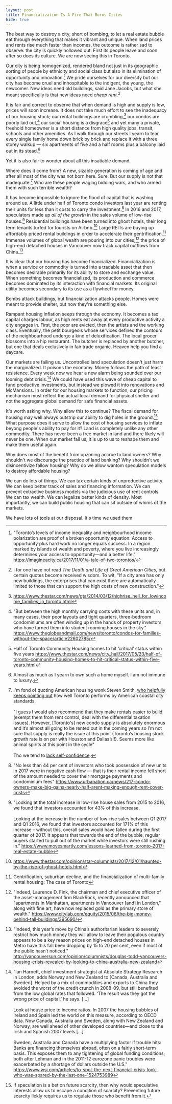 ```yaml
---
layout: post
title: Financialization Is A Fire That Burns Cities
hide: true
---
```


The best way to destroy a city, short of bombing, to let a real estate bubble eat through everything that makes it vibrant and unique. When land prices and rents rise much faster than incomes, the outcome is rather sad to observe: the city is quickly hollowed out. First its people leave and soon after so does its culture. We are now seeing this in Toronto.

Our city is being homogenized, rendered bland not just in its geographic sorting of people by ethnicity and social class but also in its elimination of opportunity and innovation.[^tale-two-cities] We pride ourselves for our diversity but our city has become cruel and inhospitable to the indigent, the young, the newcomer. New ideas need old buildings, said Jane Jacobs, but what she meant specifically is that new ideas need _cheap rent_.[^jacobs]


It is fair and correct to observe that when demand is high and supply is low, prices will soon increase. It does not take much effort to see the inadequacy of our housing stock; our rental buildings are crumbling,[^highrise-hell] our condos are poorly laid out,[^poorly-laid-out] our social housing is a disgrace[^crumbling-social-housing] and yet many a private, freehold homeowner is a short distance from high quality jobs, transit, schools and other amenities. As I walk through our streets I yearn to tear every single family home down brick by brick and replace it with a three storey walkup &mdash; six apartments of five and a half rooms plus a balcony laid out in its stead.[^confession]

Yet it is also fair to wonder about all this insatiable demand.

Where does it come from? A new, sizable generation is coming of age and after all most of the city was not born here. Sure. But our supply is not that inadequate.[^market-urbanism] Who are these people waging bidding wars, and who armed them with such terrible wealth?

It has become impossible to ignore the flood of capital that is washing around us. A little under half of Toronto condo investors last year are renting their units for less than it costs to carry the investment.[^urbanation-cibc] In 2016 and 2017, speculators made up _all of the growth_ in the sales volume of low-rise houses.[^pasalis] Residential buildings have been turned into ghost hotels, their long term tenants turfed for tourists on Airbnb.[^ghost-hotel] Large REITs are buying up affordably priced rental buildings in order to accelerate their gentrification.[^august-2017] Immense volumes of global wealth are pouring into our cities;[^global-wealth] the price of high-end detached houses in Vancouver now track capital outflows from China.[^vancouver-china] 

It is clear that our housing has become financialized. Financialization is when a service or commodity is turned into a tradable asset that then becomes desirable primarily for its ability to store and exchange value. When something becomes financialized, its production and commerce becomes dominated by its interaction with financial markets. Its original utility becomes secondary to its use as a flywheel for money.

Bombs attack buildings, but financialization attacks people. Homes were meant to provide shelter, but now they're something else.  

Rampant housing inflation seeps through the economy. It becomes a tax capital charges labour, as high rents eat away at every productive activity a city engages in. First, the poor are evicted, then the artists and the working class. Eventually, the petit bourgeois whose services defined the contours of the neighbourhood undergo a kind of deluxification. The local grocer blossoms into a hip restaurant. The butcher is replaced by another butcher, but one that deals exclusively in fair trade organic. Heaven help you find a daycare.

Our markets are failing us. Uncontrolled land speculation doesn't just harm the marginalized. It poisons the economy. Money follows the path of least resistence. Every week now we hear a new alarm being sounded over our looming debt crisis.[^wsj] We could have used this wave of cheap capital to fund productive investments, but instead we plowed it into renovations and McMansions. In order for our housing markets to function, our pricing mechanism must reflect the actual local demand for physical shelter and not the aggregate global demand for safe financial assets.

It's worth asking why. Why allow this to continue? The fiscal demand for housing may well always outstrip our ability to dig holes in the ground.[^speculation] What purpose does it serve to allow the cost of housing services to inflate beyong people's ability to pay for it? Land is completely unlike any other commodity. There has never been a free market in land and there likely will never be one. When our market fail us, it is up to us to reshape them and make them useful again.

Why does most of the benefit from upzoning accrue to land owners? Why shouldn't we discourage the practice of land banking? Why shouldn't we disincentivize fallow housing? Why do we allow wantom speculation models to destroy affordable housing?

We can do lots of things. We can tax certain kinds of unproductive activity. We can keep better track of sales and financing information. We can prevent extractive business models via the judicious use of rent controls. We can tax wealth. We can legalize better kinds of density. Most importantly, we can build public housing that can sit outside of whims of the markets.

We have lots of tools at our disposal. It's time we used them.

[^tale-two-cities]: "Toronto’s levels of income inequality and neighbourhood income polarization are proof of a broken opportunity equation. Access to opportunity plus hard work no longer equals success. In a region marked by islands of wealth and poverty, where you live increasingly determines your access to opportunity—and a better life." https://imagineacity.ca/2017/11/01/a-tale-of-two-torontos/

[^jacobs]: I for one have not read _The Death and Life of Great American Cities_, but certain quotes become received wisdom. To wit, "If a city area has only new buildings, the enterprises that can exist there are automatically limited to those that can support the high costs of new construction."

[^highrise-hell]: https://www.thestar.com/news/gta/2014/03/12/highrise_hell_for_lowincome_families_in_toronto.html

[^poorly-laid-out]: "But between the high monthly carrying costs with these units and, in many cases, their poor layouts and tight quarters, three-bedroom condominiums are often winding up in the hands of property investors who have turned them into student rooming houses in the sky." https://www.theglobeandmail.com/news/toronto/condos-for-families-without-the-space/article22602785/

[^crumbling-social-housing]: Half of Toronto Community Housing homes to hit ‘critical’ status within five years https://www.thestar.com/news/city_hall/2017/05/23/half-of-toronto-community-housing-homes-to-hit-critical-status-within-five-years.html

[^confession]: Almost as much as I yearn to own such a home myself. I am not immune to luxury.

[^market-urbanism]: I'm fond of quoting American housing wonk Steven Smith, [who helpfully](https://twitter.com/MarketUrbanism/status/954402978454278144) [keeps pointing out](https://twitter.com/MarketUrbanism/status/954403144846446593) how well Toronto performs by American coastal city standards.<br/><br>"I guess I would also recommend that they make rentals easier to build (exempt them from rent control, deal with the differential taxation issues). However, [Toronto's] new condo supply is absolutely enormous and it’s almost all going to be rented out in the coming years so I’m not sure that supply is really the issue at this point (Toronto’s housing stock growth rate is on par with Houston and Dallas’s!!). Seems more like animal spirits at this point in the cycle"<br/><br/>Tho we tend to [lack self-confidence](https://twitter.com/MarketUrbanism/status/967446607078875136).

[^urbanation-cibc]: "No less than 44 per cent of investors who took possession of new units in 2017 were in negative cash flow — that is their rental income fell short of the amount needed to cover their mortgage payments and condominium fees" https://www.urbanation.ca/news/217-condo-owners-make-big-gains-nearly-half-arent-making-enough-rent-cover-costs

[^pasalis]: "Looking at the total increase in low-rise house sales from 2015 to 2016, we found that investors accounted for 43% of this increase.<br/><br/>Looking at the increase in the number of low-rise sales between Q1 2017 and Q1 2016, we found that investors accounted for 171% of this increase – without this, overall sales would have fallen during the first quarter of 2017. It appears that towards the end of the bubble, regular buyers started to pull out of the market while investors were still rushing in." https://www.movesmartly.com/lessons-learned-from-toronto-2017-real-estate-bubble

[^ghost-hotel]: https://www.thestar.com/opinion/star-columnists/2017/12/01/haunted-by-the-rise-of-ghost-hotels.html

[^august-2017]: Gentrification, suburban decline, and the financialization of multi-family rental housing: The case of Toronto

[^global-wealth]: "Indeed, Laurence D. Fink, the chairman and chief executive officer of the asset-management firm BlackRock, recently announced that "apartments in Manhattan, apartments in Vancouver [and] in London," along with fine art, have now replaced gold as the primary store of wealth." https://www.citylab.com/equity/2015/06/the-big-money-behind-tall-buildings/395690/

[^vancouver-china]: "Indeed, this year’s move by China’s authoritarian leaders to severely restrict how much money they will allow to leave their populous country appears to be a key reason prices on high-end detached houses in Metro have this fall been dropping by 15 to 20 per cent, even if most of the public hasn’t noticed." http://vancouversun.com/opinion/columnists/douglas-todd-vancouvers-housing-crisis-revealed-by-looking-to-china-australia-new-zealand

[^wsj]: “Ian Harnett, chief investment strategist at Absolute Strategy Research in London, adds Norway and New Zealand to [Canada, Australia and Sweden]. Helped by a mix of commodities and exports to China they avoided the worst of the credit crunch in 2008-09, but still benefited from the low global rates that followed. ‘The result was they got the wrong price of capital,’ he says. [...]<br/><br/>Look at house price to income ratios. In 2007 the housing bubbles of Ireland and Spain led the world on this measure, according to OECD data. Now Canada, Australia and Sweden, along with New Zealand and Norway, are well ahead of other developed countries—and close to the Irish and Spanish 2007 levels.[...]<br/><br/> Sweden, Australia and Canada have a multiplying factor if trouble hits: Banks are financing themselves abroad, often on a fairly short-term basis. This exposes them to any tightening of global funding conditions; both after Lehman and in the 2011-12 eurozone panic troubles were exacerbated by a shortage of dollars outside the U.S." https://www.wsj.com/articles/to-spot-the-next-financial-crisis-look-who-was-spared-by-the-last-one-1524753989

[^speculation]: If speculation is a bet on future scarcity, then why would speculative interests allow us to escape a condition of scarcity? Preventing future scarcity liekly requires us to regulate those who benefit from it.
